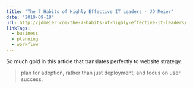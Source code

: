 ```yaml
---
title: "The 7 Habits of Highly Effective IT Leaders - JD Meier"
date: "2019-09-18"
url: http://jdmeier.com/the-7-habits-of-highly-effective-it-leaders/
linkTags: 
  - business
  - planning
  - workflow
---
```


So much gold in this article that translates perfectly to website strategy.

> plan for adoption, rather than just deployment, and focus on user success.
